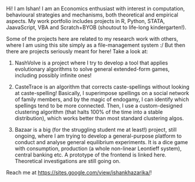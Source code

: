 Hi! I am Ishan! I am an Economics enthusiast with interest in computation, behavioural strategies and mechanisms, both theoretical and empirical aspects.
My work portfolio includes projects in R, Python, STATA, JaavaScript, VBA and Scratch+BYOB (shoutout to life-long kindergarten!).

Some of the projects here are related to my research work with others, where I am using this site simply as a file-management system :/
But then there are projects seriously meant for here! Take a look at:

1. NashVolve is a project where I try to develop a tool that applies evolutionary algorithms to solve general extended-form games, including possibly infinite ones!

2. CasteTrace is an algorithm that corrects caste-spellings without looking at caste-spelling! Basically, I superimpose spellings on a social network of family members, and by the magic of endogamy, I can identify which spellings tend to be more connected. Then, I use a custom-designed clustering algorithm (that halts 100% of the time into a stable distribution), which works better than most standard clustering algos.

3. Bazaar is a big (for the struggling student me at least!) project, still ongoing, where I am trying to develop a general-purpose platform to conduct and analyse general equilibrium experiments. It is a dice game with consumption, production (a whole non-linear Leontieff system), central banking etc. A prototype of the frontend is linked here. Theoretical investigations are still going on.

Reach me at https://sites.google.com/view/ishankhazarika/!

<!---
IKHazarika/IKHazarika is a ✨ special ✨ repository because its `README.md` (this file) appears on your GitHub profile.
You can click the Preview link to take a look at your changes.
--->
